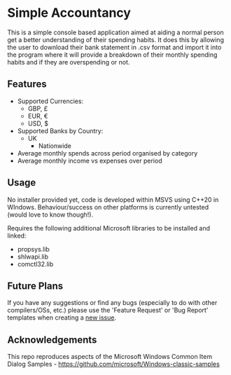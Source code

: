 # Simple Accountancy
This is a simple console based application aimed at aiding a normal person get a better understanding of their spending habits. It does this by allowing the user to download their bank statement in .csv format and import it into the program where it will provide a breakdown of their monthly spending habits and if they are overspending or not.

## Features
- Supported Currencies:
    - GBP, £
    - EUR, €
    - USD, $
- Supported Banks by Country:
    - UK
        - Nationwide
- Average monthly spends across period organised by category
- Average monthly income vs expenses over period

## Usage
No installer provided yet, code is developed within MSVS using C++20 in WIndows. Behaviour/success on other platforms is currently untested (would love to know though!).

Requires the following additional Microsoft libraries to be installed and linked:
- propsys.lib
- shlwapi.lib
- comctl32.lib

## Future Plans
If you have any suggestions or find any bugs (especially to do with other compilers/OSs, etc.) please use the 'Feature Request' or 'Bug Report' templates when creating a [new issue](https://github.com/StableDynamics/Simple-Accountancy/issues).

## Acknowledgements
This repo reproduces aspects of the Microsoft Windows Common Item Dialog Samples - https://github.com/microsoft/Windows-classic-samples